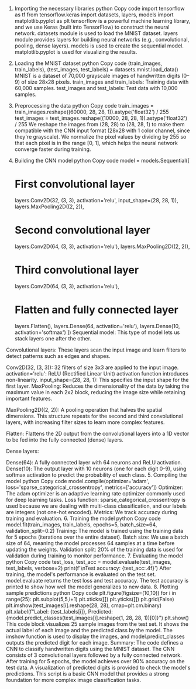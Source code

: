 1. Importing the necessary libraries
python
Copy code
import tensorflow as tf
from tensorflow.keras import datasets, layers, models
import matplotlib.pyplot as plt
tensorflow is a powerful machine learning library, and we use Keras (built into TensorFlow) to construct the neural network.
datasets module is used to load the MNIST dataset.
layers module provides layers for building neural networks (e.g., convolutional, pooling, dense layers).
models is used to create the sequential model.
matplotlib.pyplot is used for visualizing the results.
2. Loading the MNIST dataset
python
Copy code
(train_images, train_labels), (test_images, test_labels) = datasets.mnist.load_data()
MNIST is a dataset of 70,000 grayscale images of handwritten digits (0–9) of size 28x28 pixels.
train_images and train_labels: Training data with 60,000 samples.
test_images and test_labels: Test data with 10,000 samples.
3. Preprocessing the data
python
Copy code
train_images = train_images.reshape((60000, 28, 28, 1)).astype('float32') / 255
test_images = test_images.reshape((10000, 28, 28, 1)).astype('float32') / 255
We reshape the images from (28, 28) to (28, 28, 1) to make them compatible with the CNN input format (28x28 with 1 color channel, since they're grayscale).
We normalize the pixel values by dividing by 255 so that each pixel is in the range [0, 1], which helps the neural network converge faster during training.
4. Building the CNN model
python
Copy code
model = models.Sequential([
    # First convolutional layer
    layers.Conv2D(32, (3, 3), activation='relu', input_shape=(28, 28, 1)),
    layers.MaxPooling2D((2, 2)),
    
    # Second convolutional layer
    layers.Conv2D(64, (3, 3), activation='relu'),
    layers.MaxPooling2D((2, 2)),
    
    # Third convolutional layer
    layers.Conv2D(64, (3, 3), activation='relu'),
    
    # Flatten and fully connected layer
    layers.Flatten(),
    layers.Dense(64, activation='relu'),
    layers.Dense(10, activation='softmax')
])
Sequential model: This type of model lets us stack layers one after the other.

Convolutional layers: These layers scan the input image and learn filters to detect patterns such as edges and shapes.

Conv2D(32, (3, 3)): 32 filters of size 3x3 are applied to the input image.
activation='relu': ReLU (Rectified Linear Unit) activation function introduces non-linearity.
input_shape=(28, 28, 1): This specifies the input shape for the first layer.
MaxPooling: Reduces the dimensionality of the data by taking the maximum value in each 2x2 block, reducing the image size while retaining important features.

MaxPooling2D((2, 2)): A pooling operation that halves the spatial dimensions.
This structure repeats for the second and third convolutional layers, with increasing filter sizes to learn more complex features.

Flatten: Flattens the 2D output from the convolutional layers into a 1D vector to be fed into the fully connected (dense) layers.

Dense layers:

Dense(64): A fully connected layer with 64 neurons and ReLU activation.
Dense(10): The output layer with 10 neurons (one for each digit 0-9), using softmax activation to predict the probability of each class.
5. Compiling the model
python
Copy code
model.compile(optimizer='adam',
              loss='sparse_categorical_crossentropy',
              metrics=['accuracy'])
Optimizer: The adam optimizer is an adaptive learning rate optimizer commonly used for deep learning tasks.
Loss function: sparse_categorical_crossentropy is used because we are dealing with multi-class classification, and our labels are integers (not one-hot encoded).
Metrics: We track accuracy during training and evaluation.
6. Training the model
python
Copy code
model.fit(train_images, train_labels, epochs=5, batch_size=64, validation_split=0.2)
Training: The model is trained using the training data for 5 epochs (iterations over the entire dataset).
Batch size: We use a batch size of 64, meaning the model processes 64 samples at a time before updating the weights.
Validation split: 20% of the training data is used for validation during training to monitor performance.
7. Evaluating the model
python
Copy code
test_loss, test_acc = model.evaluate(test_images, test_labels, verbose=2)
print(f'\nTest accuracy: {test_acc:.4f}')
After training, the model's performance is evaluated on the test set.
model.evaluate returns the test loss and test accuracy.
The test accuracy is printed to show how well the model generalizes to new data.
8. Plotting sample predictions
python
Copy code
plt.figure(figsize=(10,10))
for i in range(25):
    plt.subplot(5,5,i+1)
    plt.xticks([])
    plt.yticks([])
    plt.grid(False)
    plt.imshow(test_images[i].reshape(28, 28), cmap=plt.cm.binary)
    plt.xlabel(f"Label: {test_labels[i]}, Predicted: {model.predict_classes(test_images[i].reshape(1, 28, 28, 1))[0]}")
plt.show()
This code block visualizes 25 sample images from the test set.
It shows the actual label of each image and the predicted class by the model.
The imshow function is used to display the images, and model.predict_classes outputs the predicted digit for each image.
Summary:
The code defines a CNN to classify handwritten digits using the MNIST dataset.
The CNN consists of 3 convolutional layers followed by a fully connected network.
After training for 5 epochs, the model achieves over 90% accuracy on the test data.
A visualization of predicted digits is provided to check the model's predictions.
This script is a basic CNN model that provides a strong foundation for more complex image classification tasks.